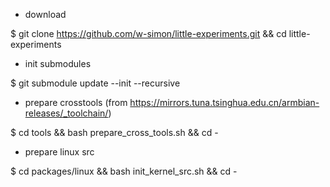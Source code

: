 
- download

$ git clone https://github.com/w-simon/little-experiments.git && cd little-experiments

- init submodules

$ git submodule update --init --recursive

- prepare crosstools (from https://mirrors.tuna.tsinghua.edu.cn/armbian-releases/_toolchain/)

$ cd tools && bash prepare_cross_tools.sh && cd -

- prepare linux src

$ cd packages/linux && bash init_kernel_src.sh && cd -
